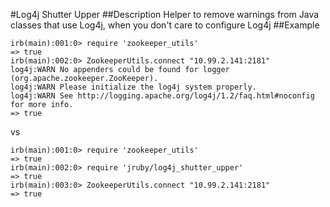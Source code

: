 #Log4j Shutter Upper
##Description
Helper to remove warnings from Java classes that use Log4j, when you don't care to configure Log4j
##Example
```
irb(main):001:0> require 'zookeeper_utils'
=> true
irb(main):002:0> ZookeeperUtils.connect "10.99.2.141:2181"
log4j:WARN No appenders could be found for logger (org.apache.zookeeper.ZooKeeper).
log4j:WARN Please initialize the log4j system properly.
log4j:WARN See http://logging.apache.org/log4j/1.2/faq.html#noconfig for more info.
=> true
```

vs

```
irb(main):001:0> require 'zookeeper_utils'
=> true
irb(main):002:0> require 'jruby/log4j_shutter_upper'
=> true
irb(main):003:0> ZookeeperUtils.connect "10.99.2.141:2181"
=> true
```
